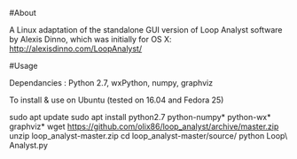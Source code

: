 #About

A Linux adaptation of the standalone GUI version of Loop Analyst software by Alexis Dinno, which was initially for OS X:
http://alexisdinno.com/LoopAnalyst/


#Usage

Dependancies : Python 2.7, wxPython, numpy, graphviz

To install & use on Ubuntu (tested on 16.04 and Fedora 25)

sudo apt update
sudo apt install python2.7 python-numpy* python-wx* graphviz*
wget https://github.com/olix86/loop_analyst/archive/master.zip
unzip loop_analyst-master.zip
cd loop_analyst-master/source/
python Loop\ Analyst.py
